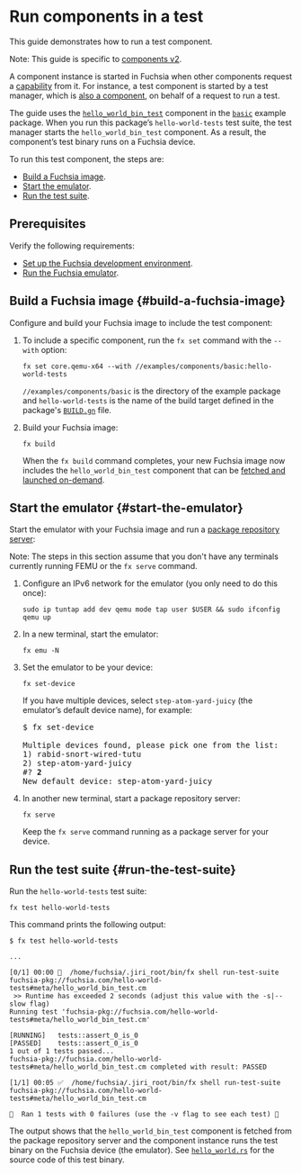 # Run components in a test

This guide demonstrates how to run a test component.

Note: This guide is specific to [components v2](/docs/concepts/components).

A component instance is started in Fuchsia when other components request a
[capability](/docs/concepts/components/capabilities/README.md) from it. For
instance, a test component is started by a test manager, which is
[also a component](/docs/concepts/components/introduction.md#everything_is_a_component_almost),
on behalf of a request to run a test.

The guide uses the
<code>[hello_world_bin_test](/examples/components/basic/meta/hello_world_bin_test.cml)</code>
component in the <code>[basic](/examples/components/basic)</code> example package. When you
run this package’s `hello-world-tests` test suite, the test manager starts the
`hello_world_bin_test` component. As a result, the component’s test binary runs
on a Fuchsia device.

To run this test component, the steps are:

*   [Build a Fuchsia image](#build-a-fuchsia-image).
*   [Start the emulator](#start-the-emulator).
*   [Run the test suite](#run-the-test-suite).

## Prerequisites

Verify the following requirements:

*   [Set up the Fuchsia development environment](/docs/development/source_code/README.md).
*   [Run the Fuchsia emulator](/docs/development/run/femu.md).

## Build a Fuchsia image {#build-a-fuchsia-image}

Configure and build your Fuchsia image to include the test component:

1.  To include a specific component, run the `fx set` command with the `--with`
    option:

    ```posix-terminal
    fx set core.qemu-x64 --with //examples/components/basic:hello-world-tests
    ```

    `//examples/components/basic` is the directory of the example package and
    `hello-world-tests` is the name of the build target defined in the package's
    <code>[BUILD.gn](/examples/components/basic/BUILD.gn)</code> file.

1.  Build your Fuchsia image:

    ```posix-terminal
    fx build
    ```

    When the `fx build` command completes, your new Fuchsia image now includes
    the `hello_world_bin_test` component that can be
    [fetched and launched on-demand](/docs/concepts/build_system/boards_and_products.md#universe).

## Start the emulator {#start-the-emulator}

Start the emulator with your Fuchsia image and run a
[package repository server](/docs/development/build/fx.md#serve-a-build):

Note: The steps in this section assume that you don't have any terminals
currently running FEMU or the `fx serve` command.

1.  Configure an IPv6 network for the emulator (you only need to do this once):

    ```posix-terminal
    sudo ip tuntap add dev qemu mode tap user $USER && sudo ifconfig qemu up
    ```

1.  In a new terminal, start the emulator:

    ```posix-terminal
    fx emu -N
    ```

1.  Set the emulator to be your device:

    ```posix-terminal
    fx set-device
    ```

    If you have multiple devices, select `step-atom-yard-juicy` (the emulator’s
    default device name), for example:

    <pre>
    $ fx set-device

    Multiple devices found, please pick one from the list:
    1) rabid-snort-wired-tutu
    2) step-atom-yard-juicy
    #? <b>2</b>
    New default device: step-atom-yard-juicy
    </pre>

1.  In another new terminal, start a package repository server:

    ```posix-terminal
    fx serve
    ```

    Keep the `fx serve` command running as a package server for your device.

## Run the test suite {#run-the-test-suite}

Run the `hello-world-tests` test suite:

```posix-terminal
fx test hello-world-tests
```

This command prints the following output:

```none
$ fx test hello-world-tests

...

[0/1] 00:00 🤔  /home/fuchsia/.jiri_root/bin/fx shell run-test-suite fuchsia-pkg://fuchsia.com/hello-world-tests#meta/hello_world_bin_test.cm
 >> Runtime has exceeded 2 seconds (adjust this value with the -s|--slow flag)
Running test 'fuchsia-pkg://fuchsia.com/hello-world-tests#meta/hello_world_bin_test.cm'

[RUNNING]   tests::assert_0_is_0
[PASSED]    tests::assert_0_is_0
1 out of 1 tests passed...
fuchsia-pkg://fuchsia.com/hello-world-tests#meta/hello_world_bin_test.cm completed with result: PASSED

[1/1] 00:05 ✅  /home/fuchsia/.jiri_root/bin/fx shell run-test-suite fuchsia-pkg://fuchsia.com/hello-world-tests#meta/hello_world_bin_test.cm

🎉  Ran 1 tests with 0 failures (use the -v flag to see each test) 🎉
```

The output shows that the `hello_world_bin_test` component is fetched from the
package repository server and the component instance runs the test binary on the
Fuchsia device (the emulator). See
<code>[hello_world.rs](/examples/components/basic/src/hello_world.rs)</code>
for the source code of this test binary.

